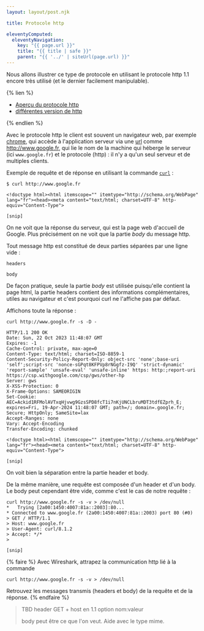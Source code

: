 ```yaml
---
layout: layout/post.njk

title: Protocole http

eleventyComputed:
  eleventyNavigation:
    key: "{{ page.url }}"
    title: "{{ title | safe }}"
    parent: "{{ '../' | siteUrl(page.url) }}"
---
```


Nous allons illustrer ce type de protocole en utilisant le protocole http 1.1 encore très utilisé (et le dernier facilement manipulable).

{% lien %}

- [Aperçu du protocole http](https://developer.mozilla.org/fr/docs/Web/HTTP/Overview)
- [différentes version de http](https://www.youtube.com/watch?v=UMwQjFzTQXw)

{% endlien %}

Avec le protocole http le client est souvent un navigateur web, par exemple [chrome](https://fr.wikipedia.org/wiki/Google_Chrome), qui accède à l'application serveur via une [url](https://fr.wikipedia.org/wiki/Uniform_Resource_Locator) comme <http://www.google.fr>, qui lie le nom de la machine qui héberge le serveur (ici `www.google.fr`) et le protocole (http) : il n'y a qu'un seul serveur et de multiples clients.

Exemple de requête et de réponse en utilisant la commande [`curl`](https://curl.se/) :

```shell
$ curl http://www.google.fr 

<!doctype html><html itemscope="" itemtype="http://schema.org/WebPage" lang="fr"><head><meta content="text/html; charset=UTF-8" http-equiv="Content-Type">

[snip]
```

On ne voit que la réponse du serveur, qui est la page web d'accueil de Google. Plus précisément on ne voit que la partie *body* du message http.

Tout message http est constitué de deux parties séparées par une ligne vide :

```
headers

body
```

De façon pratique, seule la partie *body* est utilisée puisqu'elle contient la page html, la partie headers contient des informations complémentaires, utiles au navigateur et c'est pourquoi curl ne l'affiche pas par défaut.

Affichons toute la réponse :

```shell
curl http://www.google.fr -s -D -

HTTP/1.1 200 OK
Date: Sun, 22 Oct 2023 11:48:07 GMT
Expires: -1
Cache-Control: private, max-age=0
Content-Type: text/html; charset=ISO-8859-1
Content-Security-Policy-Report-Only: object-src 'none';base-uri 'self';script-src 'nonce-sGPqt8KFPVp8rNGgfz-I9Q' 'strict-dynamic' 'report-sample' 'unsafe-eval' 'unsafe-inline' https: http:;report-uri https://csp.withgoogle.com/csp/gws/other-hp
Server: gws
X-XSS-Protection: 0
X-Frame-Options: SAMEORIGIN
Set-Cookie: AEC=Ackid1RFMolAVTxqHjvwg9GzsSPD8fcT1i7nKjUNCLbruMDT3tdfEZprh_E; expires=Fri, 19-Apr-2024 11:48:07 GMT; path=/; domain=.google.fr; Secure; HttpOnly; SameSite=lax
Accept-Ranges: none
Vary: Accept-Encoding
Transfer-Encoding: chunked

<!doctype html><html itemscope="" itemtype="http://schema.org/WebPage" lang="fr"><head><meta content="text/html; charset=UTF-8" http-equiv="Content-Type">

[snip]
```

On voit bien la séparation entre la partie header et body.

De la même manière, une requête est composée d'un header et d'un body. Le body peut cependant être vide, comme c'est le cas de notre requête :

```shell
curl http://www.google.fr -s -v > /dev/null                                           
*   Trying [2a00:1450:4007:81a::2003]:80...
* Connected to www.google.fr (2a00:1450:4007:81a::2003) port 80 (#0)
> GET / HTTP/1.1
> Host: www.google.fr
> User-Agent: curl/8.1.2
> Accept: */*
> 

[snip]
```

{% faire %}
Avec Wireshark, attrapez la communication http lié à la commande

```shell
curl http://www.google.fr -s -v > /dev/null
```

Retrouvez les messages transmis (headers et body) de la requête et de la réponse.
{% endfaire %}

> TBD header GET + host en 1.1
> option nom:valeur
>
> body peut être ce que l'on veut. Aide avec le type mime.